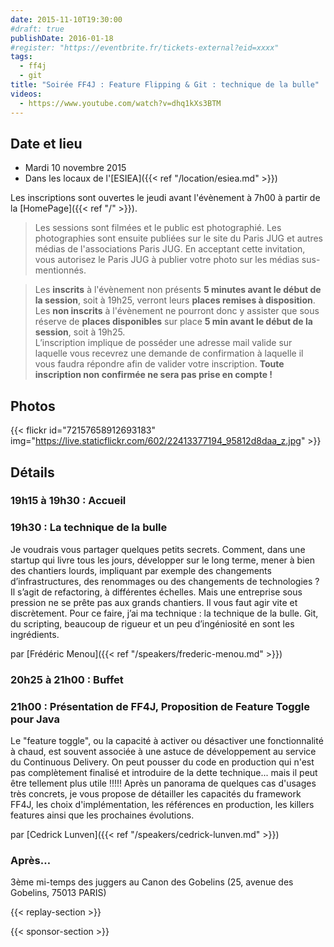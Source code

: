 ```yaml
---
date: 2015-11-10T19:30:00
#draft: true
publishDate: 2016-01-18
#register: "https://eventbrite.fr/tickets-external?eid=xxxx"
tags:
  - ff4j
  - git
title: "Soirée FF4J : Feature Flipping & Git : technique de la bulle"
videos:
  - https://www.youtube.com/watch?v=dhq1kXs3BTM
---
```


## Date et lieu

- Mardi 10 novembre 2015
- Dans les locaux de l'[ESIEA]({{< ref "/location/esiea.md" >}})

Les inscriptions sont ouvertes le jeudi avant l'évènement à 7h00 à partir de la [HomePage]({{< ref "/" >}}).

> Les sessions sont filmées et le public est photographié. Les photographies sont ensuite publiées sur le site du Paris JUG et autres médias de l'associations Paris JUG. En acceptant cette invitation, vous autorisez le Paris JUG à publier votre photo sur les médias sus-mentionnés.

> Les **inscrits** à l'évènement non présents **5 minutes avant le début de la session**, soit à 19h25, verront leurs **places remises à disposition**.  
> Les **non inscrits** à l'évènement ne pourront donc y assister que sous réserve de **places disponibles** sur place **5 min avant le début de la session**, soit à 19h25.  
> L’inscription implique de posséder une adresse mail valide sur laquelle vous recevrez une demande de confirmation à laquelle il vous faudra répondre afin de valider votre inscription.
> **Toute inscription non confirmée ne sera pas prise en compte !**

## Photos

{{< flickr id="72157658912693183" img="https://live.staticflickr.com/602/22413377194_95812d8daa_z.jpg" >}}

## Détails

### 19h15 à 19h30 : Accueil

### 19h30 : La technique de la bulle

Je voudrais vous partager quelques petits secrets. Comment, dans une startup qui livre tous les jours, développer sur le long terme, mener à bien des chantiers lourds, impliquant par exemple des changements d’infrastructures, des renommages ou des changements de technologies ? Il s’agit de refactoring, à différentes échelles. Mais une entreprise sous pression ne se prête pas aux grands chantiers. Il vous faut agir vite et discrètement. Pour ce faire, j’ai ma technique : la technique de la bulle. Git, du scripting, beaucoup de rigueur et un peu d’ingéniosité en sont les ingrédients.

par [Frédéric Menou]({{< ref "/speakers/frederic-menou.md" >}})

### 20h25 à 21h00 : Buffet

### 21h00 : Présentation de FF4J, Proposition de Feature Toggle pour Java

Le "feature toggle", ou la capacité à activer ou désactiver une fonctionnalité à chaud, est souvent associée à une astuce de développement au service du Continuous Delivery. On peut pousser du code en production qui n'est pas complètement finalisé et introduire de la dette technique... mais il peut être tellement plus utile !!!!! Après un panorama de quelques cas d'usages très concrets, je vous propose de détailler les capacités du framework FF4J, les choix d'implémentation, les références en production, les killers features ainsi que les prochaines évolutions.

par [Cedrick Lunven]({{< ref "/speakers/cedrick-lunven.md" >}})

### Après…

3ème mi-temps des juggers au Canon des Gobelins (25, avenue des Gobelins, 75013 PARIS)

{{< replay-section >}}

{{< sponsor-section >}}
